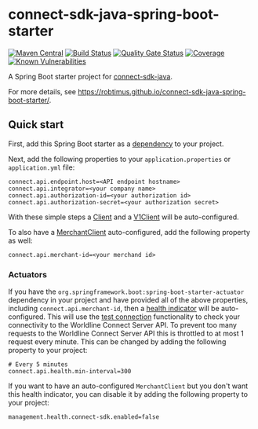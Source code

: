 # connect-sdk-java-spring-boot-starter
[![Maven Central](https://img.shields.io/maven-central/v/com.github.robtimus/connect-sdk-java-spring-boot-starter)](https://search.maven.org/artifact/com.github.robtimus/connect-sdk-java-spring-boot-starter)
[![Build Status](https://github.com/robtimus/connect-sdk-java-spring-boot-starter/actions/workflows/build.yml/badge.svg)](https://github.com/robtimus/connect-sdk-java-spring-boot-starter/actions/workflows/build.yml)
[![Quality Gate Status](https://sonarcloud.io/api/project_badges/measure?project=com.github.robtimus%3Aconnect-sdk-java-spring-boot-starter&metric=alert_status)](https://sonarcloud.io/summary/overall?id=com.github.robtimus%3Aconnect-sdk-java-spring-boot-starter)
[![Coverage](https://sonarcloud.io/api/project_badges/measure?project=com.github.robtimus%3Aconnect-sdk-java-spring-boot-starter&metric=coverage)](https://sonarcloud.io/summary/overall?id=com.github.robtimus%3Aconnect-sdk-java-spring-boot-starter)
[![Known Vulnerabilities](https://snyk.io/test/github/robtimus/connect-sdk-java-spring-boot-starter/badge.svg)](https://snyk.io/test/github/robtimus/connect-sdk-java-spring-boot-starter)

A Spring Boot starter project for [connect-sdk-java](https://github.com/Worldline-Global-Collect/connect-sdk-java).

For more details, see https://robtimus.github.io/connect-sdk-java-spring-boot-starter/.

## Quick start

First, add this Spring Boot starter as a [dependency](https://robtimus.github.io/connect-sdk-java-spring-boot-starter/dependency-info.html) to your project.

Next, add the following properties to your `application.properties` or `application.yml` file:

    connect.api.endpoint.host=<API endpoint hostname>
    connect.api.integrator=<your company name>
    connect.api.authorization-id=<your authorization id>
    connect.api.authorization-secret=<your authorization secret>

With these simple steps a [Client](https://worldline-global-collect.github.io/connect-sdk-java/apidocs/latest/com/worldline/connect/sdk/java/Client.html) and a [V1Client](https://worldline-global-collect.github.io/connect-sdk-java/apidocs/latest/com/worldline/connect/sdk/java/v1/V1Client.html) will be auto-configured.

To also have a [MerchantClient](https://worldline-global-collect.github.io/connect-sdk-java/apidocs/latest/com/worldline/connect/sdk/java/v1/merchant/MerchantClient.html) auto-configured, add the following property as well:

    connect.api.merchant-id=<your merchand id>

### Actuators

If you have the `org.springframework.boot:spring-boot-starter-actuator` dependency in your project and have provided all of the above properties, including `connect.api.merchant-id`, then a [health indicator](https://docs.spring.io/spring-boot/docs/current/reference/html/actuator.html#actuator.endpoints) will be auto-configured. This will use the [test connection](https://apireference.connect.worldline-solutions.com/s2sapi/v1/en_US/java/services/testconnection.html?paymentPlatform=ALL) functionality to check your connectivity to the Worldline Connect Server API.
To prevent too many requests to the Worldline Connect Server API this is throttled to at most 1 request every minute. This can be changed by adding the following property to your project:

    # Every 5 minutes
    connect.api.health.min-interval=300

If you want to have an auto-configured `MerchantClient` but you don't want this health indicator, you can disable it by adding the following property to your project:

    management.health.connect-sdk.enabled=false

